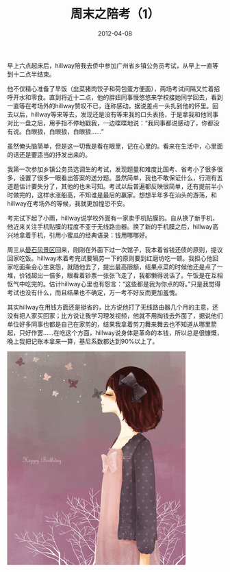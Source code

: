 ﻿---
title: "周末之陪考（1）"
date: 2012-04-08
categories: 
  - "essay"
tags: 
  - "公务员"
  - "周末"
  - "考试"
---

早上六点起床后，hillway陪我去侨中参加广州省乡镇公务员考试，从早上一直等到十二点半结束。

他不仅精心准备了早饭（韭菜猪肉饺子和荷包蛋方便面），两场考试间隔又忙着招呼开水和零食。直到将近十二点，他的胖妞同事慢悠悠来学校接她同学回去，看到一直等在考场外的hillway赞叹不已，连称感动，据说差点一头扎到他的怀里。回去以后，hillway等来等去，发现还是没有等来我的口头表扬，于是拿我和他同事对比一盘之后，用手指不停地戳我，一边喋喋地说：“我同事都说感动了，你都没有说。白眼狼，白眼狼，白眼狼……”

虽然俺头脑简单，但是这一切我是看在眼里，记在心里的。看来在生活中，心里面的话还是要适当的抒发出来的。

我第一次参加乡镇公务员选调生的考试，发现题量和难度比国考、省考小了很多很多，设置了很多一眼看出答案的送分题。虽然简单，我也不敢保证什么，行测有五道题估计要失分了，其他的也未可知。考试以后普遍都反映很简单，还有提前半小时做完的，这样水涨船高，不知谁是最后的赢家。想想半年多在汕头的游荡，和hillway在考场外的等候，我就更加惶恐不安。

考完试下起了小雨，hillway说学校外面有一家卖手机贴膜的。自从换了新手机，他近来关注手机贴膜的程度不亚于无线路由器。换了新的手机膜之后，hillway高兴地拿着手机，引用小蜜瓜的经典语录：钱用哪哪好。

周三从[礐石风景区](http://www.jfsay.com/archives/538.html "2012清明小记")回来，刚刚在外面下过一次馆子，我本着省钱还债的原则，提议回家吃饭。hillway本着考完试要犒劳一下的原则要到红磨坊吃一顿。我担心他回家吃面条会心生哀怨，就随他去了，提出最高限额，结果点菜的时候他还是点了一堆，价钱超出一倍多，眼看着钞票一张张飞走了，我都懒得说话了。午饭是在互相怄气中吃完的。估计hillway心里也有怨言：“这些都是我为你点的呀。”只是我觉得考试也没有什么，而且结果也不确定，万一考不好反而更加羞愧。

其实hillway在用钱方面还是挺省的，比方说他打了无线路由器几个月的主意，还没有把人家买回家；比方说让我学习理发视频，他就不用掏钱去外面了，据说他们单位好多同事也都是自己在家剪的，结果我拿着剪刀舞来舞去也不知道从哪里箭起，只好作罢……在吃这个方面，hillway说身体是革命的本钱，所以总是很慷慨，晚上我把记账本拿来一算，基尼系数都达到90%以上了。

![女孩](/images/6912960592_ed45d721e7.jpg)
